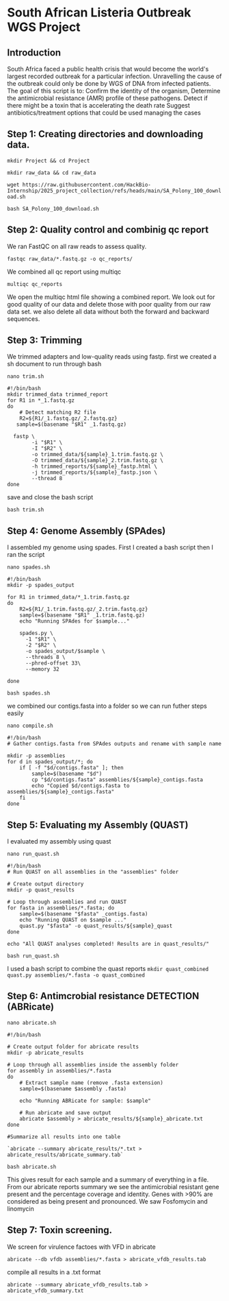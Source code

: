 # South African Listeria Outbreak WGS Project

## Introduction
South Africa faced a public health crisis that would become the world's largest recorded outbreak for a particular infection. Unravelling the cause of the outbreak could only be done by WGS of DNA from infected patients. The goal of this script is to:
Confirm the identity of the organism,
Determine the antimicrobial resistance (AMR) profile of these pathogens.
Detect if there might be a toxin that is accelerating the death rate
Suggest antibiotics/treatment options that could be used managing the cases

## Step 1: Creating directories and downloading data.

`mkdir Project && cd Project`

`mkdir raw_data && cd raw_data`

`wget https://raw.githubusercontent.com/HackBio-Internship/2025_project_collection/refs/heads/main/SA_Polony_100_download.sh`

`bash SA_Polony_100_download.sh`

## Step 2: Quality control and combinig qc report
We ran FastQC on all raw reads to assess quality.

`fastqc raw_data/*.fastq.gz -o qc_reports/`

We combined all qc report using multiqc

`multiqc qc_reports`

We open the multiqc html file showing a combined report. We look out for good quality of our data and delete those with poor quality from our raw data set. we also delete all data without both the forward and backward sequences.

## Step 3: Trimming
We trimmed adapters and low-quality reads using fastp. first we created a sh document to run through bash

`nano trim.sh`

```
#!/bin/bash
mkdir trimmed_data trimmed_report
for R1 in *_1.fastq.gz
do
    # Detect matching R2 file
    R2=${R1/_1.fastq.gz/_2.fastq.gz}
   sample=$(basename "$R1" _1.fastq.gz)

  fastp \
        -i "$R1" \
        -I "$R2" \
        -o trimmed_data/${sample}_1.trim.fastq.gz \
        -O trimmed_data/${sample}_2.trim.fastq.gz \
        -h trimmed_reports/${sample}_fastp.html \
        -j trimmed_reports/${sample}_fastp.json \
        --thread 8
done

```

save and close the bash script

`bash trim.sh`

## Step 4: Genome Assembly (SPAdes)
I assembled my genome using spades. First I created a bash script then I ran the script

`nano spades.sh`
```
#!/bin/bash
mkdir -p spades_output

for R1 in trimmed_data/*_1.trim.fastq.gz
do
    R2=${R1/_1.trim.fastq.gz/_2.trim.fastq.gz}
    sample=$(basename "$R1" _1.trim.fastq.gz)
    echo "Running SPAdes for $sample..."
    
    spades.py \
      -1 "$R1" \
      -2 "$R2" \
      -o spades_output/$sample \
      --threads 8 \
      --phred-offset 33\
      --memory 32 

done

```

`bash spades.sh`

we combined our contigs.fasta into a folder so we can run futher steps easily

`nano compile.sh`

```
#!/bin/bash
# Gather contigs.fasta from SPAdes outputs and rename with sample name

mkdir -p assemblies
for d in spades_output/*; do
    if [ -f "$d/contigs.fasta" ]; then
        sample=$(basename "$d")
        cp "$d/contigs.fasta" assemblies/${sample}_contigs.fasta
        echo "Copied $d/contigs.fasta to assemblies/${sample}_contigs.fasta"
    fi
done
```

## Step 5: Evaluating my Assembly (QUAST)
I evaluated my assembly using quast

`nano run_quast.sh`

```
#!/bin/bash
# Run QUAST on all assemblies in the "assemblies" folder

# Create output directory
mkdir -p quast_results

# Loop through assemblies and run QUAST
for fasta in assemblies/*.fasta; do
    sample=$(basename "$fasta" _contigs.fasta)
    echo "Running QUAST on $sample ..."
    quast.py "$fasta" -o quast_results/${sample}_quast
done

echo "All QUAST analyses completed! Results are in quast_results/"

```
`bash run_quast.sh`

I used a bash script to combine the quast reports
`mkdir quast_combined`
`quast.py assemblies/*.fasta -o quast_combined`

## Step 6: Antimcrobial resistance DETECTION (ABRicate)

`nano abricate.sh`

```
#!/bin/bash

# Create output folder for abricate results
mkdir -p abricate_results

# Loop through all assemblies inside the assembly folder
for assembly in assemblies/*.fasta
do
    # Extract sample name (remove .fasta extension)
    sample=$(basename $assembly .fasta)

    echo "Running ABRicate for sample: $sample"

    # Run abricate and save output
    abricate $assembly > abricate_results/${sample}_abricate.txt
done

#Summarize all results into one table

`abricate --summary abricate_results/*.txt > abricate_results/abricate_summary.tab`
```

`bash abricate.sh`

This gives result for each sample and a summary of everything in a file. From our abricate reports summary we see the antimicrobial resistant gene present and the percentage coverage and identity. Genes with >90% are considered as being present and pronounced. We saw Fosfomycin and linomycin


## Step 7: Toxin screening.
We screen for virulence factoes with VFD in abricate

`abricate --db vfdb assemblies/*.fasta > abricate_vfdb_results.tab`

compile all results in a .txt format

`abricate --summary abricate_vfdb_results.tab > abricate_vfdb_summary.txt`
